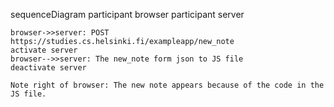 sequenceDiagram
    participant browser
    participant server

    browser->>server: POST https://studies.cs.helsinki.fi/exampleapp/new_note
    activate server
    browser-->>server: The new_note form json to JS file
    deactivate server

    Note right of browser: The new note appears because of the code in the JS file.